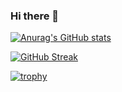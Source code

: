 ### Hi there 👋


[![Anurag's GitHub stats](https://github-readme-stats.vercel.app/api?username=soulcode36)](https://github.com/anuraghazra/github-readme-stats)


[![GitHub Streak](https://streak-stats.demolab.com/?user=soulcode36)](https://git.io/streak-stats)

[![trophy](https://github-profile-trophy.vercel.app/?username=soulcode36&theme=onedark&column=3&margin-w=15&margin-h=15)](https://github.com/ryo-ma/github-profile-trophy)

<!--
**soulcode36/soulcode36** is a ✨ _special_ ✨ repository because its `README.md` (this file) appears on your GitHub profile.

Here are some ideas to get you started:

- 🔭 I’m currently working on ...
- 🌱 I’m currently learning ...
- 👯 I’m looking to collaborate on ...
- 🤔 I’m looking for help with ...
- 💬 Ask me about ...
- 📫 How to reach me: ...
- 😄 Pronouns: ...
- ⚡ Fun fact: ...
-->
